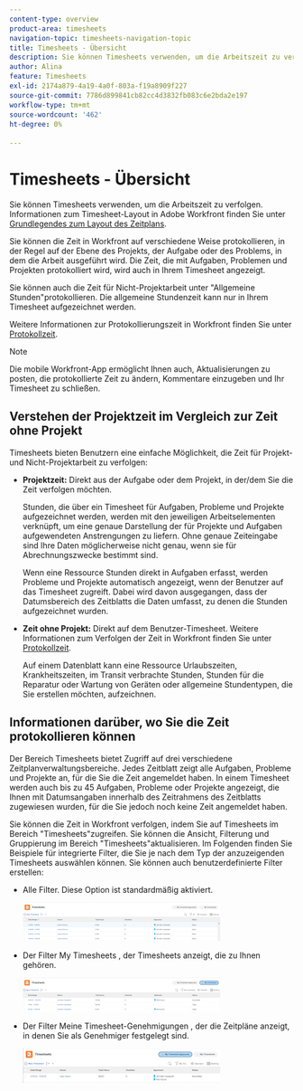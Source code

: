 ```yaml
---
content-type: overview
product-area: timesheets
navigation-topic: timesheets-navigation-topic
title: Timesheets - Übersicht
description: Sie können Timesheets verwenden, um die Arbeitszeit zu verfolgen. Informationen zum Timesheet-Layout in Adobe Workfront finden Sie unter Grundlegendes zum Timesheet-Layout .
author: Alina
feature: Timesheets
exl-id: 2174a879-4a19-4a0f-803a-f19a8909f227
source-git-commit: 7786d899841cb82cc4d3832fb083c6e2bda2e197
workflow-type: tm+mt
source-wordcount: '462'
ht-degree: 0%

---
```


# Timesheets - Übersicht

Sie können Timesheets verwenden, um die Arbeitszeit zu verfolgen. Informationen zum Timesheet-Layout in Adobe Workfront finden Sie unter [Grundlegendes zum Layout des Zeitplans](../../timesheets/timesheets/timesheet-layout.md).

Sie können die Zeit in Workfront auf verschiedene Weise protokollieren, in der Regel auf der Ebene des Projekts, der Aufgabe oder des Problems, in dem die Arbeit ausgeführt wird. Die Zeit, die mit Aufgaben, Problemen und Projekten protokolliert wird, wird auch in Ihrem Timesheet angezeigt.

Sie können auch die Zeit für Nicht-Projektarbeit unter &quot;Allgemeine Stunden&quot;protokollieren. Die allgemeine Stundenzeit kann nur in Ihrem Timesheet aufgezeichnet werden.

Weitere Informationen zur Protokollierungszeit in Workfront finden Sie unter [Protokollzeit](../../timesheets/create-and-manage-timesheets/log-time.md).

>[!NOTE]
>
>Die mobile Workfront-App ermöglicht Ihnen auch, Aktualisierungen zu posten, die protokollierte Zeit zu ändern, Kommentare einzugeben und Ihr Timesheet zu schließen.

## Verstehen der Projektzeit im Vergleich zur Zeit ohne Projekt

Timesheets bieten Benutzern eine einfache Möglichkeit, die Zeit für Projekt- und Nicht-Projektarbeit zu verfolgen:

* **Projektzeit:** Direkt aus der Aufgabe oder dem Projekt, in der/dem Sie die Zeit verfolgen möchten.

   Stunden, die über ein Timesheet für Aufgaben, Probleme und Projekte aufgezeichnet werden, werden mit den jeweiligen Arbeitselementen verknüpft, um eine genaue Darstellung der für Projekte und Aufgaben aufgewendeten Anstrengungen zu liefern. Ohne genaue Zeiteingabe sind Ihre Daten möglicherweise nicht genau, wenn sie für Abrechnungszwecke bestimmt sind.

   Wenn eine Ressource Stunden direkt in Aufgaben erfasst, werden Probleme und Projekte automatisch angezeigt, wenn der Benutzer auf das Timesheet zugreift. Dabei wird davon ausgegangen, dass der Datumsbereich des Zeitblatts die Daten umfasst, zu denen die Stunden aufgezeichnet wurden.

* **Zeit ohne Projekt:** Direkt auf dem Benutzer-Timesheet. Weitere Informationen zum Verfolgen der Zeit in Workfront finden Sie unter  [Protokollzeit](../../timesheets/create-and-manage-timesheets/log-time.md).

   Auf einem Datenblatt kann eine Ressource Urlaubszeiten, Krankheitszeiten, im Transit verbrachte Stunden, Stunden für die Reparatur oder Wartung von Geräten oder allgemeine Stundentypen, die Sie erstellen möchten, aufzeichnen.

## Informationen darüber, wo Sie die Zeit protokollieren können

Der Bereich Timesheets bietet Zugriff auf drei verschiedene Zeitplanverwaltungsbereiche. Jedes Zeitblatt zeigt alle Aufgaben, Probleme und Projekte an, für die Sie die Zeit angemeldet haben. In einem Timesheet werden auch bis zu 45 Aufgaben, Probleme oder Projekte angezeigt, die Ihnen mit Datumsangaben innerhalb des Zeitrahmens des Zeitblatts zugewiesen wurden, für die Sie jedoch noch keine Zeit angemeldet haben.

Sie können die Zeit in Workfront verfolgen, indem Sie auf Timesheets im Bereich &quot;Timesheets&quot;zugreifen. Sie können die Ansicht, Filterung und Gruppierung im Bereich &quot;Timesheets&quot;aktualisieren. Im Folgenden finden Sie Beispiele für integrierte Filter, die Sie je nach dem Typ der anzuzeigenden Timesheets auswählen können. Sie können auch benutzerdefinierte Filter erstellen:

* Alle Filter. Diese Option ist standardmäßig aktiviert.

   ![](assets/all-timesheets-list-nwe-350x68.png)

* Der Filter My Timesheets , der Timesheets anzeigt, die zu Ihnen gehören.

   ![](assets/my-timesheets-list-various-statuses-nwe-350x60.png)

* Der Filter Meine Timesheet-Genehmigungen , der die Zeitpläne anzeigt, in denen Sie als Genehmiger festgelegt sind.

   ![](assets/timesheets-i-approve-list-with0filters-new-nwe-350x61.png)
